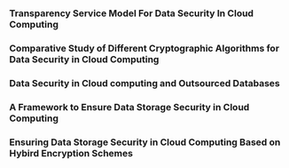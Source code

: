 ### Transparency Service Model For Data Security In Cloud Computing
### Comparative Study of Different Cryptographic Algorithms for Data Security in Cloud Computing
### Data Security in Cloud computing and Outsourced Databases
### A Framework to Ensure Data Storage Security in Cloud Computing
### Ensuring Data Storage Security in Cloud Computing Based on Hybird Encryption Schemes
